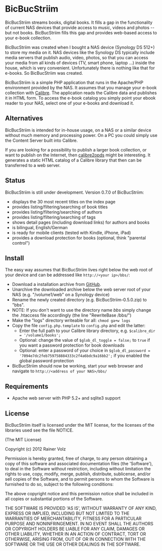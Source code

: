 BicBucStriim
============

BicBucStriim streams books, digital books. It fills a gap in the functionality of current NAS devices that provide access to music, videos and photos -- but not books. BicBucStriim fills this gap and provides web-based access to your e-book collection.

BicBucStriim was created when I bought a NAS device (Synology DS 512+) to store my media on it. NAS devices like the Synology DS typically include media servers that publish audio, video, photos, so that you can access your media from all kinds of devices (TV, smart phone, laptop ...) inside the house, which is very convenient. Unfortunately there is nothing like that for e-books. So BicBucStriim was created.

BicBucStriim is a simple PHP application that runs in the Apache/PHP environment provided by the NAS. It assumes that you manage your e-book collection with [Calibre](http://calibre-ebook.com/). The application reads the Calibre data and publishes it in HTML form. To access the e-book catalog you simply point your ebook reader to your NAS, select one of your e-books and download it. 

Alternatives
------------

BicBucStriim is intended for in-house usage, on a NAS or a similar device without much memory and processing power. On a PC you could simply use the Content Server built into Calibre.

If you are looking for a possibility to publish a larger book collection, or want to publish on the Internet, then [calibre2opds](http://calibre2opds.com/) might be interesting. It generates a static HTML catalog of a Calibre library that then can be transferred to a web server.

Status
------

BicBucStriim is still under development. Version 0.7.0 of BicBucStriim: 

* displays the 30 most recent titles on the index page
* provides listing/filtering/searching of book titles
* provides listing/filtering/searching of authors
* provides listing/filtering/searching of tags
* shows detail pages (including download links) for authors and books
* is bilingual, English/German
* is ready for mobile clients (tested with Kindle, iPhone, iPad)
* provides a download protection for books (optional, think "parental control")


Install
-------

The easy way assumes that BicBucStriim lives right below the web root of your device and can be addressed like `http://<your ip>/bbs/`:

* Download a installation archive from [GitHub](https://github.com/rvolz/BicBucStriim/downloads).
* Unarchive the downloaded archive below the web server root of your NAS (e.g. "/volume1/web" on a Synology device)
* Rename the newly created directory (e.g. BicBucStriim-0.5.0.zip) to "bbs".
* NOTE: If you don't want to use the directory name *bbs* simply change the .htaccess file accordingly (the line "RewriteBase /bbs/")
* Make the "logs" directory writeable for all: `chmod ga+w logs`
* Copy the file `config.php.template` to `config.php` and edit the latter:
  * Enter the full path to your Calibre library directory, e.g. `$calibre_dir = '/volume1/books';`
  * Optional: change the value of `$glob_dl_toggle = false;` to `true` if you want a password protection for book downloads
  * Optional: enter a password of your choice in `$glob_dl_password = '7094e7dc2feb759758884333c2f4a6bdc9a16bb2';` if you enabled the global password protection
* BicBucStriim should now be working, start your web browser and navigate to `http://<address of your NAS>/bbs/`


Requirements
------------
* Apache web server with PHP 5.2+ and sqlite3 support

License
-------

BicBucStriim itself is licensed under the MIT license, for the licenses of the libraries used see the file NOTICE.

(The MIT License)

Copyright (c) 2012 Rainer Volz

Permission is hereby granted, free of charge, to any person obtaining a copy of this software and associated documentation files (the 'Software'), to deal in the Software without restriction, including without limitation the rights to use, copy, modify, merge, publish, distribute, sublicense, and/or sell copies of the Software, and to permit persons to whom the Software is furnished to do so, subject to the following conditions:

The above copyright notice and this permission notice shall be included in all copies or substantial portions of the Software.

THE SOFTWARE IS PROVIDED 'AS IS', WITHOUT WARRANTY OF ANY KIND, EXPRESS OR IMPLIED, INCLUDING BUT NOT LIMITED TO THE WARRANTIES OF MERCHANTABILITY, FITNESS FOR A PARTICULAR PURPOSE AND NONINFRINGEMENT. IN NO EVENT SHALL THE AUTHORS OR COPYRIGHT HOLDERS BE LIABLE FOR ANY CLAIM, DAMAGES OR OTHER LIABILITY, WHETHER IN AN ACTION OF CONTRACT, TORT OR OTHERWISE, ARISING FROM, OUT OF OR IN CONNECTION WITH THE SOFTWARE OR THE USE OR OTHER DEALINGS IN THE SOFTWARE.


